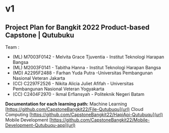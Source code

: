 # v1
Project Plan for Bangkit 2022 Product-based Capstone | Qutubuku
--
Team :
- (ML) M7003F0142 - Melvita Grace Tjuventia - Institut Teknologi Harapan Bangsa
- (ML) M2003F0141 - Tabitha Hanna - Institut Teknologi Harapan Bangsa
- (MD) A2295F2488 - Farhan Yuda Putra -Universitas Pembangunan Nasional Veteran Jakarta
- (CC) C2297F2526 - Nikita Alicia Juliet Afifah  - Universitas Pembangunan Nasional Veteran Yogyakarta
- (CC) C2404F2970 - Ikmal Erfiansyah - Politeknik Negeri Batam


**Documentation for each learning path:**
Machine Learning
[https://github.com/CapstoneBangkit22/File-Qutubuqu](url)
Cloud Computing
[https://github.com/CapstoneBangkit22/HapiApi-Qutubuqu](url)
Mobile Development
[https://github.com/CapstoneBangkit22/Mobile-Development-Qutubuqu-app](url)
